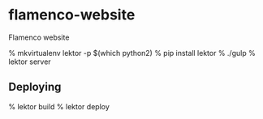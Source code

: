 # flamenco-website
Flamenco website


% mkvirtualenv lektor -p $(which python2)
% pip install lektor
% ./gulp
% lektor server


## Deploying

% lektor build
% lektor deploy
